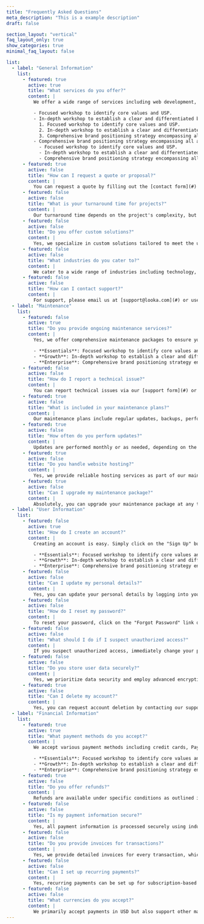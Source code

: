 ```yaml
---
title: "Frequently Asked Questions"
meta_description: "This is a example description"
draft: false

section_layout: "vertical"
faq_layout_only: true
show_categories: true
minimal_faq_layout: false

list:
  - label: "General Information"
    list:
      - featured: true
        active: true
        title: "What services do you offer?"
        content: |
          We offer a wide range of services including web development, branding, and digital marketing to help businesses grow and succeed.

          - Focused workshop to identify core values and USP.
          - In-depth workshop to establish a clear and differentiated brand identity.
            1. Focused workshop to identify core values and USP.
            2. In-depth workshop to establish a clear and differentiated brand identity.
            3. Comprehensive brand positioning strategy encompassing all aspects of your brand.
          - Comprehensive brand positioning strategy encompassing all aspects of your brand.  
            - Focused workshop to identify core values and USP.
            - In-depth workshop to establish a clear and differentiated brand identity.
            - Comprehensive brand positioning strategy encompassing all aspects of your brand.
      - featured: true
        active: false
        title: "How can I request a quote or proposal?"
        content: |
          You can request a quote by filling out the [contact form](#) on our site or emailing us directly at [info@looka.com](#) with your project details.
      - featured: false
        active: false
        title: "What is your turnaround time for projects?"
        content: |
          Our turnaround time depends on the project's complexity, but we typically deliver within 2-4 weeks for standard projects.
      - featured: false
        active: false
        title: "Do you offer custom solutions?"
        content: |
          Yes, we specialize in custom solutions tailored to meet the unique needs of your business or project.
      - featured: false
        active: false
        title: "What industries do you cater to?"
        content: |
          We cater to a wide range of industries including technology, healthcare, education, and retail, among others.
      - featured: false
        active: false
        title: "How can I contact support?"
        content: |
          For support, please email us at [support@looka.com](#) or use the live chat feature on our website for immediate assistance.
  - label: "Maintenance"
    list:
      - featured: false
        active: true
        title: "Do you provide ongoing maintenance services?"
        content: |
          Yes, we offer comprehensive maintenance packages to ensure your website or application stays updated and secure.

          - **Essentials**: Focused workshop to identify core values and USP.
          - **Growth**: In-depth workshop to establish a clear and differentiated brand identity.
          - **Enterprise**: Comprehensive brand positioning strategy encompassing all aspects of your brand.
      - featured: false
        active: false
        title: "How do I report a technical issue?"
        content: |
          You can report technical issues via our [support form](#) or by emailing us at [tech@looka.com](#) with a detailed description of the problem.
      - featured: true
        active: false
        title: "What is included in your maintenance plans?"
        content: |
          Our maintenance plans include regular updates, backups, performance checks, and security monitoring to keep your systems running smoothly.
      - featured: true
        active: false
        title: "How often do you perform updates?"
        content: |
          Updates are performed monthly or as needed, depending on the maintenance package you select.
      - featured: true
        active: false
        title: "Do you handle website hosting?"
        content: |
          Yes, we provide reliable hosting services as part of our maintenance plans or as a standalone service.
      - featured: true
        active: false
        title: "Can I upgrade my maintenance package?"
        content: |
          Absolutely, you can upgrade your maintenance package at any time by contacting our support team.
  - label: "User Information"
    list:
      - featured: false
        active: true
        title: "How do I create an account?"
        content: |
          Creating an account is easy. Simply click on the "Sign Up" button on our website and follow the instructions.

          - **Essentials**: Focused workshop to identify core values and USP.
          - **Growth**: In-depth workshop to establish a clear and differentiated brand identity.
          - **Enterprise**: Comprehensive brand positioning strategy encompassing all aspects of your brand.
      - featured: false
        active: false
        title: "Can I update my personal details?"
        content: |
          Yes, you can update your personal details by logging into your account and navigating to the profile settings page.
      - featured: false
        active: false
        title: "How do I reset my password?"
        content: |
          To reset your password, click on the "Forgot Password" link on the login page and follow the prompts.
      - featured: false
        active: false
        title: "What should I do if I suspect unauthorized access?"
        content: |
          If you suspect unauthorized access, immediately change your password and contact our support team for further assistance.
      - featured: false
        active: false
        title: "Do you store user data securely?"
        content: |
          Yes, we prioritize data security and employ advanced encryption techniques to safeguard user information.
      - featured: true
        active: false
        title: "Can I delete my account?"
        content: |
          Yes, you can request account deletion by contacting our support team. Please note that this action is irreversible.
  - label: "Financial Information"
    list:
      - featured: true
        active: true
        title: "What payment methods do you accept?"
        content: |
          We accept various payment methods including credit cards, PayPal, and bank transfers for your convenience.

          - **Essentials**: Focused workshop to identify core values and USP.
          - **Growth**: In-depth workshop to establish a clear and differentiated brand identity.
          - **Enterprise**: Comprehensive brand positioning strategy encompassing all aspects of your brand.
      - featured: true
        active: false
        title: "Do you offer refunds?"
        content: |
          Refunds are available under specific conditions as outlined in our refund policy. Please refer to our [terms and conditions](#) for details.
      - featured: false
        active: false
        title: "Is my payment information secure?"
        content: |
          Yes, all payment information is processed securely using industry-standard encryption and trusted payment gateways.
      - featured: false
        active: false
        title: "Do you provide invoices for transactions?"
        content: |
          Yes, we provide detailed invoices for every transaction, which are emailed to you upon successful payment.
      - featured: false
        active: false
        title: "Can I set up recurring payments?"
        content: |
          Yes, recurring payments can be set up for subscription-based services. Contact our billing team for assistance.
      - featured: false
        active: false
        title: "What currencies do you accept?"
        content: |
          We primarily accept payments in USD but also support other major currencies. Contact us for specific details.
---
```

